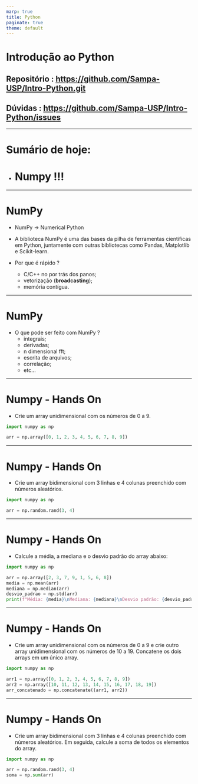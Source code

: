 ```yaml
---
marp: true
title: Python
paginate: true
theme: default 
---
```

# Introdução ao Python

## Repositório : https://github.com/Sampa-USP/Intro-Python.git

## Dúvidas : https://github.com/Sampa-USP/Intro-Python/issues
---

# Sumário de hoje:
- # Numpy !!!
---

# NumPy

- NumPy &rarr; Numerical Python

- A biblioteca NumPy é uma das bases da pilha de ferramentas científicas em Python, juntamente com outras bibliotecas como Pandas, Matplotlib e Scikit-learn.

- Por que é rápido ? 
  - C/C++ no por trás dos panos;
  - vetorização (**broadcasting**);
  - memória contígua.

---
# NumPy

- O que pode ser feito com NumPy ?
  - integrais;
  - derivadas;
  - n dimensional fft;
  - escrita de arquivos;
  - correlação;
  - etc...
---

# Numpy - Hands On
- Crie um array unidimensional com os números de 0 a 9.
```python
import numpy as np

arr = np.array([0, 1, 2, 3, 4, 5, 6, 7, 8, 9])
```
---

# Numpy - Hands On
- Crie um array bidimensional com 3 linhas e 4 colunas preenchido com números aleatórios.
```python
import numpy as np

arr = np.random.rand(3, 4)
```

---

# Numpy - Hands On
- Calcule a média, a mediana e o desvio padrão do array abaixo:
```python
import numpy as np

arr = np.array([2, 3, 7, 9, 1, 5, 6, 8])
media = np.mean(arr)
mediana = np.median(arr)
desvio_padrao = np.std(arr)
print(f"Média: {media}\nMediana: {mediana}\nDesvio padrão: {desvio_padrao}")
```

---

# Numpy - Hands On
- Crie um array unidimensional com os números de 0 a 9 e crie outro array unidimensional com os números de 10 a 19. Concatene os dois arrays em um único array.
```python
import numpy as np

arr1 = np.array([0, 1, 2, 3, 4, 5, 6, 7, 8, 9])
arr2 = np.array([10, 11, 12, 13, 14, 15, 16, 17, 18, 19])
arr_concatenado = np.concatenate((arr1, arr2))
```
---

# Numpy - Hands On
- Crie um array bidimensional com 3 linhas e 4 colunas preenchido com números aleatórios. Em seguida, calcule a soma de todos os elementos do array.

```python
import numpy as np

arr = np.random.rand(3, 4)
soma = np.sum(arr)
```